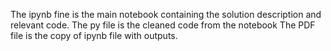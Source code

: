 The ipynb fine is the main notebook containing the solution description and relevant code.
The py file is the cleaned code from the notebook
The PDF file is the copy of ipynb file with outputs.
